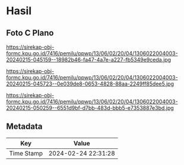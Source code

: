 # Hasil

## Foto C Plano

https://sirekap-obj-formc.kpu.go.id/7416/pemilu/ppwp/13/06/02/20/04/1306022004003-20240215-045159--18982b46-fa47-4a7e-a227-fb5349e9ceda.jpg

https://sirekap-obj-formc.kpu.go.id/7416/pemilu/ppwp/13/06/02/20/04/1306022004003-20240215-045723--0e039de8-0653-4828-88aa-2249ff85dee5.jpg

https://sirekap-obj-formc.kpu.go.id/7416/pemilu/ppwp/13/06/02/20/04/1306022004003-20240215-050259--6551d9bf-d7bb-483d-bbb5-e7353887e3bd.jpg


## Metadata

| Key        | Value               |
| ---------- | ------------------- |
| Time Stamp | 2024-02-24 22:31:28 |



